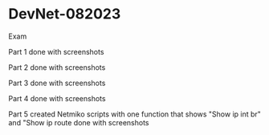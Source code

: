 # DevNet-082023
Exam

Part 1 done with screenshots

Part 2 done with screenshots

Part 3 done with screenshots

Part 4 done with screenshots

Part 5 created Netmiko scripts with one function that shows "Show ip int br" and "Show ip route done with screenshots

